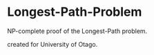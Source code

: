 # Longest-Path-Problem
NP-complete proof of the Longest-Path problem.

created for University of Otago.
